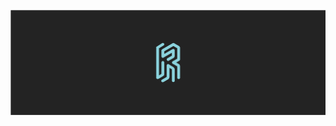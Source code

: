 <p align="center">
  <a href="https://rickynguyne.dev/">
    <img src="https://github.com/nguyricky/portfolio/blob/main/public/personalbanner.svg" alt="Personal Banner">
  </a>
</p>
